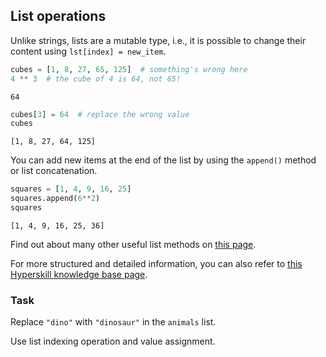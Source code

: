 ## List operations

Unlike strings, lists are a mutable type, i.e., it is possible to
change their content using `lst[index] = new_item`.

```python
cubes = [1, 8, 27, 65, 125]  # something's wrong here
4 ** 3  # the cube of 4 is 64, not 65!
```
```text
64
```
```python
cubes[3] = 64  # replace the wrong value
cubes
```
```text
[1, 8, 27, 64, 125]
```

You can add new items at the end of the list by using the `append()` method or 
list concatenation. 

```python
squares = [1, 4, 9, 16, 25]
squares.append(6**2)
squares
```
```text
[1, 4, 9, 16, 25, 36]
```
  
Find out about many other useful list methods on <a href="https://docs.python.org/3/tutorial/datastructures.html#more-on-lists">this page</a>.

For more structured and detailed information, you can also refer to [this Hyperskill knowledge base page](https://hyperskill.org/learn/step/6031).

### Task
Replace `"dino"` with `"dinosaur"` in the `animals` list.  
<div class='hint'>Use list indexing operation and value assignment.</div>
